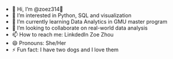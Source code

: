 - 👋 Hi, I’m @zoez314👋
- 👀 I’m interested in Python, SQL and visualization
- 🌱 I’m currently learning Data Analytics in GMU master program
- 💞️ I’m looking to collaborate on real-world data analysis
- 📫 How to reach me: LinkdedIn Zoe Zhou
- 😄 Pronouns: She/Her
- ⚡ Fun fact: I have two dogs and I love them

<!---
zoez314/zoez314 is a ✨ special ✨ repository because its `README.md` (this file) appears on your GitHub profile.
You can click the Preview link to take a look at your changes.
--->
